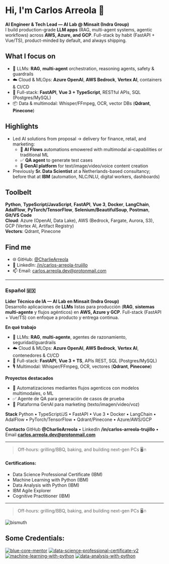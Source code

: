 # Hi, I'm Carlos Arreola 👋

**AI Engineer & Tech Lead — AI Lab @ Minsait (Indra Group)**  
I build production-grade **LLM apps** (RAG, multi-agent systems, agentic workflows) across **AWS, Azure, and GCP**. Full-stack by habit (FastAPI + Vue/TS), product-minded by default, and always shipping.

## What I focus on
- 🧠 LLMs: **RAG**, **multi-agent** orchestration, reasoning agents, safety & guardrails  
- ☁️ Cloud & MLOps: **Azure OpenAI**, **AWS Bedrock**, **Vertex AI**, containers & CI/CD  
- 🧰 Full-stack: **FastAPI**, **Vue 3 + TypeScript**, RESTful APIs, SQL (Postgres/MySQL)  
- 📦 Data & multimodal: Whisper/FFmpeg, OCR, vector DBs (**Qdrant**, **Pinecone**)

## Highlights
- Led AI solutions from proposal → delivery for finance, retail, and marketing:  
  - 📑 **AI Flows** automations emowered with multimodal ai-capabilities or traditional ML  
  - ✅ **QA agent** to generate test cases  
  - 🎨 **GenAI platform** for text/image/video/voice content creation  
- Previously **Sr. Data Scientist** at a Netherlands-based consultancy; before that at **IBM** (automation, NLC/NLU, digital workers, dashboards)

## Toolbelt
**Python**, **TypeScript/JavaScript**, **FastAPI**, **Vue 3**, **Docker**, **LangChain**, **AdalFlow**, **PyTorch/TensorFlow**, **Selenium/BeautifulSoup**, **Postman**, **Git/VS Code**  
**Cloud**: Azure (OpenAI, Data Lake), AWS (Bedrock, Fargate, Aurora, S3), GCP (Vertex AI, Artifact Registry)  
**Vectors**: Qdrant, Pinecone

## Find me
- 🌐 GitHub: [@CharlieArreola](https://github.com/CharlieArreola)
- 💼 LinkedIn: [/in/carlos-arreola-trujillo](https://www.linkedin.com/in/carlos-arreola-trujillo/)
- 📫 Email: carlos.arreola.dev@protonmail.com

---

### Español 🇲🇽
**Líder Técnico de IA — AI Lab en Minsait (Indra Group)**  
Desarrollo aplicaciones de **LLMs** listas para producción (**RAG**, **sistemas multi-agente** y flujos agénticos) en **AWS, Azure y GCP**. Full-stack (FastAPI + Vue/TS) con enfoque a producto y entrega continua.

**En qué trabajo**
- 🧠 LLMs: **RAG**, **multi-agente**, agentes de razonamiento, seguridad/guardrails  
- ☁️ Cloud & MLOps: **Azure OpenAI**, **AWS Bedrock**, **Vertex AI**, contenedores & CI/CD  
- 🧰 Full-stack: **FastAPI**, **Vue 3 + TS**, APIs REST, SQL (Postgres/MySQL)  
- 🎙️ Multimodal: Whisper/FFmpeg, OCR, vectores (**Qdrant**, **Pinecone**)

**Proyectos destacados**
- 📑 Automatizaciones mediantes flujos agenticos con modelos multimodales, o ML 
- ✅ Agente de QA para generación de casos de prueba  
- 🎨 Plataforma GenAI para marketing (texto/imagen/video/voz)

**Stack**
Python • TypeScript/JS • FastAPI • Vue 3 • Docker • LangChain • AdalFlow • PyTorch/TensorFlow • Qdrant/Pinecone • Azure/AWS/GCP

**Contacto**
GitHub **@CharlieArreola** • LinkedIn **/in/carlos-arreola-trujillo** • Email **carlos.arreola.dev@protonmail.com**

---

> Off-hours: grilling/BBQ, baking, and building next-gen PCs 🖥️🔥

#### Certifications:
- Data Science Professional Certificate (IBM)
- Machine Learning with Python (IBM)
- Data Analysis with Python (IBM)
- IBM Agile Explorer
- Cognitive Practitioner (IBM)

---

> Off-hours: grilling/BBQ, baking, and building next-gen PCs 🖥️🔥


![bismuth](https://user-images.githubusercontent.com/44590893/154608094-5f4713a3-b776-46e0-893e-0e6521dba414.png)


## Some Credentials:
[![blue-core-mentor](https://user-images.githubusercontent.com/44590893/154390329-9290a131-be50-4398-adfb-24190a771c23.png)](https://www.credly.com/badges/b66f35de-8248-4ce3-8703-3a9bd18f32ce/public_url)
[![data-science-professional-certificate-v2](https://user-images.githubusercontent.com/44590893/154390493-f3e06836-346e-4fc3-b9d5-c5b335a33c8c.png)](https://www.credly.com/badges/8461930e-5b5e-4dd6-8af7-ca93376d7b75/public_url)
[![machine-learning-with-python](https://user-images.githubusercontent.com/44590893/154390592-3d06551a-713d-49d1-904f-7ace92308ece.png)](https://www.credly.com/badges/910dcec1-199d-4e2d-992e-18d626a586eb/public_url)
[![data-analysis-with-python](https://user-images.githubusercontent.com/44590893/154390680-e0ecb924-58c1-4554-aa43-1d04c5689221.png)](https://www.credly.com/badges/b6fa8966-cb11-45a6-a0c1-4d1c6af1666d/public_url)

